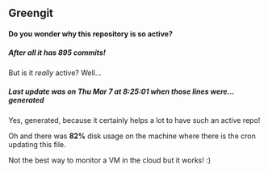 ## Greengit

#### Do you wonder why this repository is so active?

##### After all it has 895 commits!

But is it *really* active? Well...

##### Last update was on Thu Mar 7 at 8:25:01 when those lines were... generated

Yes, generated, because it certainly helps a lot to have such an active repo!

Oh and there was **82%** disk usage on the machine
where there is the cron updating this file.

Not the best way to monitor a VM in the cloud but it works! :)
